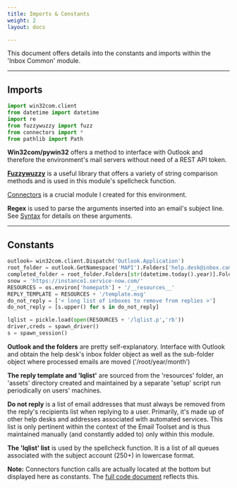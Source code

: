 ```yaml
---
title: Imports & Constants
weight: 2
layout: docs

---
```

This document offers details into the constants and imports within the 'Inbox Common' module.

<hr />

## Imports

```python
import win32com.client
from datetime import datetime
import re
from fuzzywuzzy import fuzz
from connectors import *
from pathlib import Path
```

**Win32com/pywin32** offers a method to interface with Outlook and therefore the environment's mail servers without need of a REST API token.

[**Fuzzywuzzy**](https://pypi.org/project/fuzzywuzzy/0.3.0/) is a useful library that offers a variety of string comparison methods and is used in this module's spellcheck function.

[Connectors](/docs/connectors/) is a crucial module I created for this environment.

**Regex** is used to parse the arguments inserted into an email's subject line. See [Syntax](http:///docs/email-toolset/#syntax) for details on these arguments.

<hr />

## Constants

```python
outlook= win32com.client.Dispatch('Outlook.Application')
root_folder = outlook.GetNamespace('MAPI').Folders['help.desk@inbox.com'].Folders['Inbox']
completed_folder = root_folder.Folders[str(datetime.today().year)].Folders[datetime.today().month - 1]
snow = 'https://instance1.service-now.com/'
RESOURCES = os.environ['homepath'] + '/__resources__'
REPLY_TEMPLATE = RESOURCES + '/template.msg'
do_not_reply = ['< long list of inboxes to remove from replies >']
do_not_reply = [s.upper() for s in do_not_reply]

lqlist = pickle.load(open(RESOURCES + '/lqlist.p','rb'))
driver,creds = spawn_driver()
s = spawn_session()
```

**Outlook and the folders** are pretty self-explanatory. Interface with Outlook and obtain the help desk's inbox folder object as well as the sub-folder object where processed emails are moved ('/root/year/month')

**The reply template and 'lqlist'** are sourced from the 'resources' folder, an 'assets' directory created and maintained by a separate 'setup' script run periodically on users' machines.

**Do not reply** is a list of email addresses that must always be removed from the reply's recipients list when replying to a user. Primarily, it's made up of other help desks and addresses associated with automated services. This list is only pertinent within the context of the Email Toolset and is thus maintained manually (and constantly added to) only within this module.

**The 'lqlist' list** is used by the spellcheck function. It is a list of all queues associated with the subject account (250+) in lowercase format.

**Note:** Connectors function calls are actually located at the bottom but displayed here as constants. The [full code document](/docs/inbox-common-module/inbox-common-code/) reflects this.